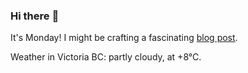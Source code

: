 ### Hi there :wave:

It's Monday! I might be crafting a fascinating [blog post](https://benjaminwuethrich.dev).

Weather in Victoria BC: partly cloudy, at +8°C.
